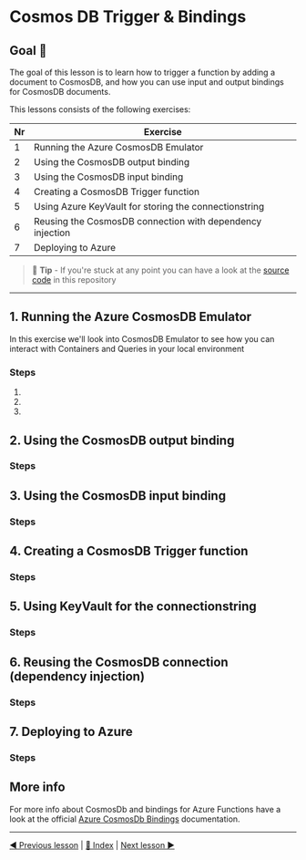 # Cosmos DB Trigger & Bindings

## Goal 🎯

The goal of this lesson is to learn how to trigger a function by adding a document to CosmosDB, and how you can use input and output bindings for CosmosDB documents.

This lessons consists of the following exercises:

|Nr|Exercise
|-|-
|1|Running the Azure CosmosDB Emulator
|2|Using the CosmosDB output binding
|3|Using the CosmosDB input binding
|4|Creating a CosmosDB Trigger function
|5|Using Azure KeyVault for storing the connectionstring
|6|Reusing the CosmosDB connection with dependency injection
|7|Deploying to Azure

> 📝 **Tip** - If you're stuck at any point you can have a look at the [source code](../src/AzureFunctions.Queue) in this repository

---

## 1. Running the Azure CosmosDB Emulator

In this exercise we'll look into CosmosDB Emulator to see how you can interact with Containers and Queries in your local environment

### Steps

1.
2.
3.

## 2. Using the CosmosDB output binding

### Steps

## 3. Using the CosmosDB input binding

### Steps

## 4. Creating a CosmosDB Trigger function

### Steps


## 5. Using KeyVault for the connectionstring 

### Steps

## 6. Reusing the CosmosDB connection (dependency injection)

### Steps

## 7. Deploying to Azure

### Steps

## More info

For more info about CosmosDb and bindings for Azure Functions have a look at the official [Azure CosmosDb Bindings](https://docs.microsoft.com/en-us/azure/azure-functions/functions-bindings-cosmosdb-v2) documentation.

---
[◀ Previous lesson](cosmos.md) | [🔼 Index](_index.md) | [Next lesson ▶](table.md)
